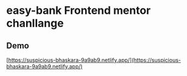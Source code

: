 # easy-bank Frontend mentor chanllange

## Demo
[https://suspicious-bhaskara-9a9ab9.netlify.app/](https://suspicious-bhaskara-9a9ab9.netlify.app/)
